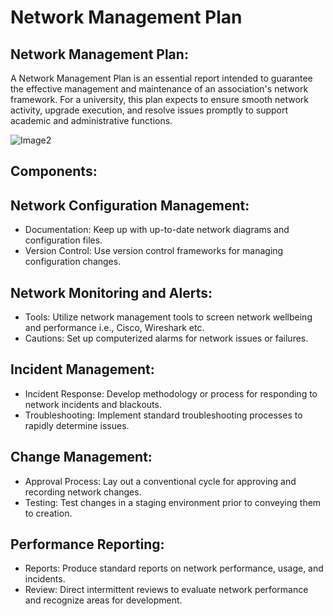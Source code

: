 # Network Management Plan
## Network Management Plan:
A Network Management Plan is an essential report intended to guarantee the effective management and maintenance of an association's network framework. For a university, this plan expects to ensure smooth network activity, upgrade execution, and resolve issues promptly to support academic and administrative functions.

![Image2](https://github.com/user-attachments/assets/2c871615-5058-469e-aa01-6f410361d729)

## Components:
## Network Configuration Management:
-  Documentation: Keep up with up-to-date network diagrams and configuration files.
-  Version Control: Use version control frameworks for managing configuration changes.

## Network Monitoring and Alerts:
-  Tools: Utilize network management tools to screen network wellbeing and performance i.e., Cisco, Wireshark etc.
-  Cautions: Set up computerized alarms for network issues or failures.

## Incident Management:
-  Incident Response: Develop methodology or process for responding to network incidents and blackouts.
-  Troubleshooting: Implement standard troubleshooting processes to rapidly determine issues.

## Change Management:
-  Approval Process: Lay out a conventional cycle for approving and recording network changes.
-  Testing: Test changes in a staging environment prior to conveying them to creation.

## Performance Reporting:
-  Reports: Produce standard reports on network performance, usage, and incidents.
-  Review: Direct intermittent reviews to evaluate network performance and recognize areas for development.
